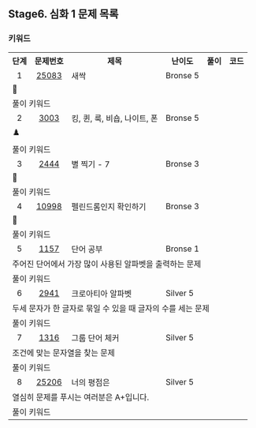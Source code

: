 ## Stage6. 심화 1 문제 목록
### 키워드

<table>
  <tr>
    <th>단계</th>
    <th>문제번호</th>
    <th>제목</th>
    <th>난이도</th>
    <th>풀이</th>
    <th>코드</th>
  </tr>
  <tr>
    <td align="center">1</td>
    <td align="center"><a href="https://www.acmicpc.net/problem/25083">25083</a></td>
    <td aligh="center">새싹</td>
    <td aligh="center">Bronse 5</td>
    <td aligh="center"></td>
    <td aligh="center"></td>
  </tr>
  <tr><td colspan="6">🌱</td></tr>
  <tr><td colspan="6">
    <div>풀이 키워드
    </div>
  </td></tr>
    <td align="center">2</td>
    <td align="center"><a href="https://www.acmicpc.net/problem/3003">3003</a></td>
    <td aligh="center">킹, 퀸, 룩, 비숍, 나이트, 폰</td>
    <td aligh="center">Bronse 5</td>
    <td aligh="center"></td>
    <td aligh="center"></td>
  </tr>
  <tr><td colspan="6">♟️</td></tr>
  <tr><td colspan="6">
    <div>풀이 키워드
    </div>
  </td></tr>
    <td align="center">3</td>
    <td align="center"><a href="https://www.acmicpc.net/problem/2444">2444</a></td>
    <td aligh="center">별 찍기 - 7</td>
    <td aligh="center">Bronse 3</td>
    <td aligh="center"></td>
    <td aligh="center"></td>
  </tr>
  <tr><td colspan="6">🌟</td></tr>
  <tr><td colspan="6">
    <div>풀이 키워드
    </div>
  </td></tr>
    <td align="center">4</td>
    <td align="center"><a href="https://www.acmicpc.net/problem/10998">10998</a></td>
    <td aligh="center">펠린드롬인지 확인하기</td>
    <td aligh="center">Bronse 3</td>
    <td aligh="center"></td>
    <td aligh="center"></td>
  </tr>
  <tr><td colspan="6">🔄</td></tr>
  <tr><td colspan="6">
    <div>풀이 키워드
    </div>
  </td></tr>
    <td align="center">5</td>
    <td align="center"><a href="https://www.acmicpc.net/problem/1157">1157</a></td>
    <td aligh="center">단어 공부</td>
    <td aligh="center">Bronse 1</td>
    <td aligh="center"></td>
    <td aligh="center"></td>
  </tr>
  <tr><td colspan="6">주어진 단어에서 가장 많이 사용된 알파벳을 출력하는 문제</td></tr>
  <tr><td colspan="6">
    <div>풀이 키워드
    </div>
  </td></tr>
    <td align="center">6</td>
    <td align="center"><a href="https://www.acmicpc.net/problem/2941">2941</a></td>
    <td aligh="center">크로아티아 알파벳</td>
    <td aligh="center">Silver 5</td>
    <td aligh="center"></td>
    <td aligh="center"></td>
  </tr>
  <tr><td colspan="6">두세 문자가 한 글자로 묶일 수 있을 때 글자의 수를 세는 문제</td></tr>
  <tr><td colspan="6">
    <div>풀이 키워드
    </div>
  </td></tr>
    <td align="center">7</td>
    <td align="center"><a href="https://www.acmicpc.net/problem/1316">1316</a></td>
    <td aligh="center">그룹 단어 체커</td>
    <td aligh="center">Silver 5</td>
    <td aligh="center"></td>
    <td aligh="center"></td>
  </tr>
  <tr><td colspan="6">조건에 맞는 문자열을 찾는 문제</td></tr>
  <tr><td colspan="6">
    <div>풀이 키워드
    </div>
  </td></tr>
    <td align="center">8</td>
    <td align="center"><a href="https://www.acmicpc.net/problem/25206">25206</a></td>
    <td aligh="center">너의 평점은</td>
    <td aligh="center">Silver 5</td>
    <td aligh="center"></td>
    <td aligh="center"></td>
  </tr>
  <tr><td colspan="6">열심히 문제를 푸시는 여러분은 A+입니다.</td></tr>
  <tr><td colspan="6">
    <div>풀이 키워드
    </div>
  </td></tr>
</table>
